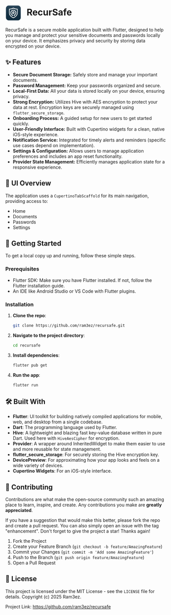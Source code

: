 <h1><img src="assets/icon.png" alt="RecurSafe App Icon" width="50" style="vertical-align: middle; margin-right: 10px;" /> RecurSafe</h1>

RecurSafe is a secure mobile application built with Flutter, designed to help you manage and protect your sensitive documents and passwords locally on your device. It emphasizes privacy and security by storing data encrypted on your device.

## ✨ Features

- **Secure Document Storage:** Safely store and manage your important documents.
- **Password Management:** Keep your passwords organized and secure.
- **Local-First Data:** All your data is stored locally on your device, ensuring privacy.
- **Strong Encryption:** Utilizes Hive with AES encryption to protect your data at rest. Encryption keys are securely managed using `flutter_secure_storage`.
- **Onboarding Process:** A guided setup for new users to get started quickly.
- **User-Friendly Interface:** Built with Cupertino widgets for a clean, native iOS-style experience.
- **Notification Service:** Integrated for timely alerts and reminders (specific use cases depend on implementation).
- **Settings & Configuration:** Allows users to manage application preferences and includes an app reset functionality.
- **Provider State Management:** Efficiently manages application state for a responsive experience.

## 📱 UI Overview

The application uses a `CupertinoTabScaffold` for its main navigation, providing access to:

- Home
- Documents
- Passwords
- Settings

## 🚀 Getting Started

To get a local copy up and running, follow these simple steps.

### Prerequisites

- Flutter SDK: Make sure you have Flutter installed. If not, follow the Flutter installation guide.
- An IDE like Android Studio or VS Code with Flutter plugins.

### Installation

1.  **Clone the repo**:
    ```bash
    git clone https://github.com/ram3ez/recursafe.git
    ```
2.  **Navigate to the project directory**:
    ```bash
    cd recursafe
    ```
3.  **Install dependencies**:
    ```bash
    flutter pub get
    ```
4.  **Run the app**:
    ```bash
    flutter run
    ```

## 🛠️ Built With

- **Flutter**: UI toolkit for building natively compiled applications for mobile, web, and desktop from a single codebase.
- **Dart**: The programming language used by Flutter.
- **Hive**: A lightweight and blazing fast key-value database written in pure Dart. Used here with `HiveAesCipher` for encryption.
- **Provider**: A wrapper around InheritedWidget to make them easier to use and more reusable for state management.
- **flutter_secure_storage**: For securely storing the Hive encryption key.
- **DevicePreview**: For approximating how your app looks and feels on a wide variety of devices.
- **Cupertino Widgets**: For an iOS-style interface.

## 🤝 Contributing

Contributions are what make the open-source community such an amazing place to learn, inspire, and create. Any contributions you make are **greatly appreciated**.

If you have a suggestion that would make this better, please fork the repo and create a pull request. You can also simply open an issue with the tag "enhancement".
Don't forget to give the project a star! Thanks again!

1.  Fork the Project
2.  Create your Feature Branch (`git checkout -b feature/AmazingFeature`)
3.  Commit your Changes (`git commit -m 'Add some AmazingFeature'`)
4.  Push to the Branch (`git push origin feature/AmazingFeature`)
5.  Open a Pull Request

## 📄 License

This project is licensed under the MIT License - see the `LICENSE` file for details.
Copyright (c) 2025 Ram3ez.

Project Link: https://github.com/ram3ez/recursafe
